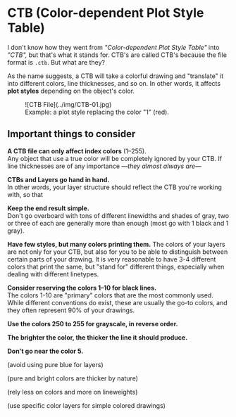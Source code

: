 # CTB (Color-dependent Plot Style Table)

I don't know how they went from _"Color-dependent Plot Style Table"_ into _"CTB",_ but that's what it stands for. CTB's are called CTB's because the file format is `.ctb`. But what are they?

As the name suggests, a CTB will take a colorful drawing and "translate" it into different colors, line thicknesses, and so on. In other words, it affects **plot styles** depending on the object's color.

<figure markdown="span">
  ![CTB File](../img/CTB-01.jpg)
  <figcaption>Example: a plot style replacing the color "1" (red).</figcaption>
</figure>

## Important things to consider

**A CTB file can only affect index colors** (1–255).  
Any object that use a true color will be completely ignored by your CTB. If line thicknesses are of any importance _—they almost always are—_ 

**CTBs and Layers go hand in hand.**  
In other words, your layer structure should reflect the CTB you're working with, so that 

**Keep the end result simple.**  
Don't go overboard with tons of different linewidths and shades of gray, two or three of each are generally more than enough (most go with 1 black and 1 gray).

**Have few styles, but many colors printing them.**
The colors of your layers are not only for your CTB, but also for you to be able to distinguish between certain parts of your drawing. It is very reasonable to have 3-4 different colors that print the same, but "stand for" different things, especially when dealing with different linetypes.

**Consider reserving the colors 1–10 for black lines.**  
The colors 1-10 are "primary" colors that are the most commonly used. While different conventions do exist, these are usually the go-to colors, and they often represent 90% of your drawings.

**Use the colors 250 to 255 for grayscale, in reverse order.**

**The brighter the color, the thicker the line it should produce.**

**Don't go near the color 5.**






(avoid using pure blue for layers)

(pure and bright colors are thicker by nature)

(rely less on colors and more on lineweights)

(use specific color layers for simple colored drawings)